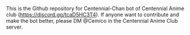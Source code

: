 This is the Github repository for Centennial-Chan bot of Centennial Anime club (https://discord.gg/tcaD5HC3T4).
If anyone want to contribute and make the bot better, please DM @Cemico in the Centennial Anime Club server.

